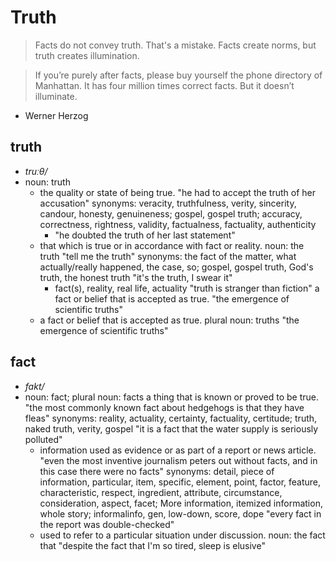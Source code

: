 # Truth

> Facts do not convey truth. That's a mistake. Facts create norms, but truth creates illumination.

> If you’re purely after facts, please buy yourself the phone directory of Manhattan. It has four million times correct facts. But it doesn’t illuminate.

- Werner Herzog

## truth
* _truːθ/_
* noun: truth
  * the quality or state of being true.
    "he had to accept the truth of her accusation"
    synonyms:   veracity, truthfulness, verity, sincerity, candour, honesty, genuineness;
    gospel, gospel truth;
    accuracy, correctness, rightness, validity, factualness, factuality, authenticity
    * "he doubted the truth of her last statement"
  * that which is true or in accordance with fact or reality.
    noun: the truth
    "tell me the truth"
    synonyms:   the fact of the matter, what actually/really happened, the case, so;
    gospel, gospel truth, God's truth, the honest truth
    "it's the truth, I swear it"
    * fact(s), reality, real life, actuality
      "truth is stranger than fiction"
      a fact or belief that is accepted as true.
      "the emergence of scientific truths"
  * a fact or belief that is accepted as true.
    plural noun: truths
    "the emergence of scientific truths"

## fact
* _fakt/_
* noun: fact; plural noun: facts
  a thing that is known or proved to be true.
  "the most commonly known fact about hedgehogs is that they have fleas"
  synonyms:   reality, actuality, certainty, factuality, certitude;
  truth, naked truth, verity, gospel
  "it is a fact that the water supply is seriously polluted"
  * information used as evidence or as part of a report or news article.
    "even the most inventive journalism peters out without facts, and in this case there were no facts"
    synonyms:   detail, piece of information, particular, item, specific, element, point, factor, feature, characteristic, respect, ingredient, attribute, circumstance, consideration, aspect, facet; More
    information, itemized information, whole story;
    informalinfo, gen, low-down, score, dope
    "every fact in the report was double-checked"
  * used to refer to a particular situation under discussion.
    noun: the fact that
    "despite the fact that I'm so tired, sleep is elusive"
